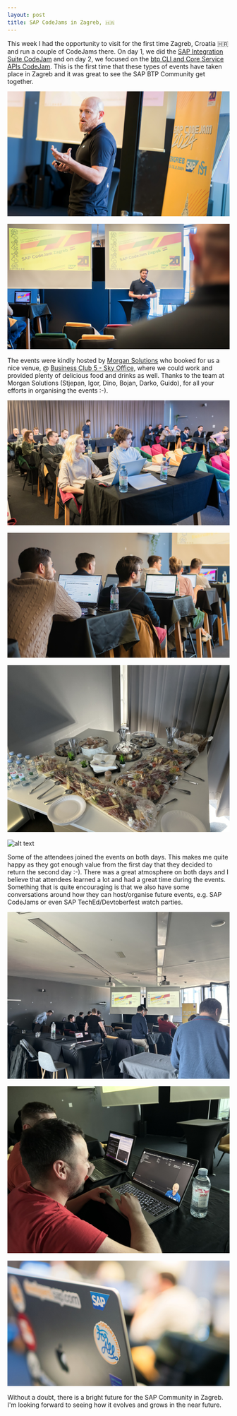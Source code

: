 ```yaml
---
layout: post
title: SAP CodeJams in Zagreb, 🇭🇷
---
```


This week I had the opportunity to visit for the first time Zagreb, Croatia 🇭🇷 and run a couple of CodeJams there. On day 1, we did the [SAP Integration Suite CodeJam](https://community.sap.com/t5/sap-codejam/sap-codejam-btp-connecting-systems-and-services-using-sap-integration-suite/ev-p/296103) and on day 2, we focused on the [btp CLI and Core Service APIs CodeJam](https://groups.community.sap.com/t5/sap-codejam/sap-codejam-btp-hands-on-with-the-btp-cli-and-apis-zagreb-croatia/ec-p/296105#M205). This is the first time that these types of events have taken place in Zagreb and it was great to see the SAP BTP Community get together.

![alt text](../images/codejam-zagreb-antonio.jpg)

![alt text](../images/codejam-zagreb-stjepan.jpg)

The events were kindly hosted by [Morgan Solutions](https://morgansolutions.eu/) who booked for us a nice venue, @ [Business Club 5 - Sky Office](https://maps.app.goo.gl/fehW8wRmHZykBWjE9), where we could work and provided plenty of delicious food and drinks as well. Thanks to the team at Morgan Solutions (Stjepan, Igor, Dino, Bojan, Darko, Guido), for all your efforts in organising the events :-).

![alt text](../images/codejam-zagreb-attendees-1.jpg)

![alt text](../images/codejam-zagreb-attendees-2.jpg)

![alt text](../images/codejam-zagreb-food.jpg)

![alt text](../images/codejam-zagreb-drinks.jpg)

Some of the attendees joined the events on both days. This makes me quite happy as they got enough value from the first day that they decided to return the second day :-). There was a great atmosphere on both days and I believe that attendees learned a lot and had a great time during the events. Something that is quite encouraging is that we also have some conversations around how they can host/organise future events, e.g. SAP CodeJams or even SAP TechEd/Devtoberfest watch parties.

![alt text](../images/codejam-zagreb-day-2.jpg)

![alt text](../images/codejam-zagreb-attendees-3.jpg)

![alt text](../images/codejam-zagreb-opportunity-for-all.jpg)

Without a doubt, there is a bright future for the SAP Community in Zagreb. I'm looking forward to seeing how it evolves and grows in the near future.